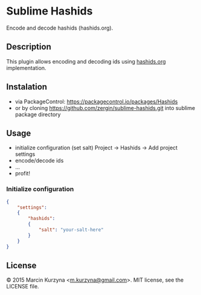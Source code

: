 # Sublime Hashids

Encode and decode hashids (hashids.org).

## Description

This plugin allows encoding and decoding ids using [hashids.org](http://hashids.org/) implementation.

## Instalation

 - via PackageControl: https://packagecontrol.io/packages/Hashids
 - or by cloning https://github.com/zergin/sublime-hashids.git into sublime package directory

## Usage

- initialize configuration (set salt)
  Project -> Hashids -> Add project settings
- encode/decode ids
- ...
- profit!

### Initialize configuration


```json
{
    "settings":
    {
        "hashids":
        {
            "salt": "your-salt-here"
        }
    }
}
```

## License

&copy; 2015 Marcin Kurzyna <[m.kurzyna@gmail.com](m.kurzyna@gmail.com)>.
MIT license, see the LICENSE file.
